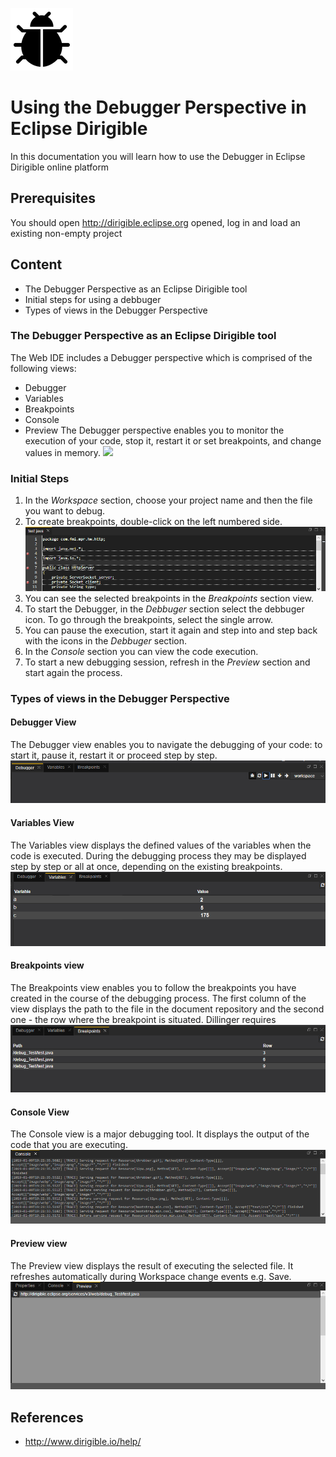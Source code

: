 ![](icon.png)

# Using the Debugger Perspective in Eclipse Dirigible
In this documentation you will learn how to use the Debugger in Eclipse Dirigible online platform

## **Prerequisites**
You should open http://dirigible.eclipse.org opened, log in and load an existing non-empty project

## Content
  - The Debugger Perspective as an Eclipse Dirigible tool
  - Initial steps for using a debbuger
  - Types of views in the Debugger Perspective

### The Debugger Perspective as an Eclipse Dirigible tool
The Web IDE includes a Debugger perspective which is comprised of the following views:
 - Debugger
 - Variables
 - Breakpoints
 - Console
 - Preview
The Debugger perspective enables you to monitor the execution of your code, stop it, restart it or set breakpoints, and change values in memory.
![](debugger-preview.png)

### Initial Steps
 1. In the *Workspace* section, choose your project name and then the file you want to debug.
 2. To create breakpoints, double-click on the left numbered side.
![](breakpoints.png)
 3. You can see the selected breakpoints in the *Breakpoints* section view. 
 4. To start the Debugger, in the *Debbuger* section  select the debbuger icon. To go through the breakpoints, select the single arrow.
 5. You can pause the execution, start it again and step into and step back with the icons in the *Debbuger* section.
 5. In the *Console* section you can view the code execution.
 6. To start a new debugging session, refresh in the *Preview* section and start again the process.
 ### Types of views in the Debugger Perspective
#### Debugger View
The Debugger view enables you to navigate the debugging of your code: to start it, pause it, restart it or proceed step by step.
![](debugger-view.png)
#### Variables View
The Variables view displays the defined values of the variables when the code is executed. During the debugging process they may be displayed step by step or all at once, depending on the existing breakpoints.
![](variables-view.png)
#### Breakpoints view
The Breakpoints view enables you to follow the breakpoints you have created in the course of the debugging process. The first column of the view displays the path to the file in the document repository and the second one - the row where the breakpoint is situated.
Dillinger requires 
![](breakpoints-view.png)
#### Console View
The Console view is a major debugging tool. It displays the output of the code that you are executing.
![](console-view.png)
#### Preview view
The Preview view displays the result of executing the selected file. It refreshes automatically during Workspace change events e.g. Save.
![](preview-view.png)

## References
 - http://www.dirigible.io/help/


